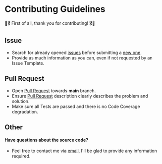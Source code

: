 # Contributing Guidelines

:confetti_ball::medal_military: First of all, thank you for contributing! :medal_military::confetti_ball:

## Issue

- Search for already opened [issues](https://github.com/anton-yurchenko/git-release/issues) before submitting a [new one](https://github.com/anton-yurchenko/git-release/issues/new/choose).
- Provide as much information as you can, even if not requested by an Issue Template.

## Pull Request

- Open [Pull Request](https://github.com/anton-yurchenko/git-release/pulls) towards **main** branch.
- Ensure [Pull Request](https://github.com/anton-yurchenko/git-release/pulls) description clearly describes the problem and solution.
- Make sure all Tests are passed and there is no Code Coverage degradation.

## Other
#### Have questions about the source code?

- Feel free to contact me via [email](mailto:anton.doar+git-release@gmail.com), I'll be glad to provide any information required.

